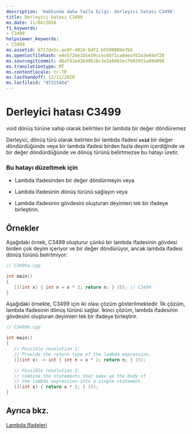 ```yaml
---
description: 'Hakkında daha fazla bilgi: derleyici hatası C3499'
title: Derleyici hatası C3499
ms.date: 11/04/2016
f1_keywords:
- C3499
helpviewer_keywords:
- C3499
ms.assetid: 6717de5c-ae0f-4024-bdf2-b5598009e7b6
ms.openlocfilehash: e4e572be1b5e39ccec6bf1ca64eaf62a3e44ef28
ms.sourcegitcommit: d6af41e42699628c3e2e6063ec7b03931a49a098
ms.translationtype: MT
ms.contentlocale: tr-TR
ms.lasthandoff: 12/11/2020
ms.locfileid: "97315484"
---
```

# <a name="compiler-error-c3499"></a>Derleyici hatası C3499

void dönüş türüne sahip olarak belirtilen bir lambda bir değer döndüremez

Derleyici, dönüş türü olarak belirten bir lambda ifadesi **`void`** bir değer döndürdüğünde veya bir lambda ifadesi birden fazla deyim içerdiğinde ve bir değer döndürdüğünde ve dönüş türünü belirtmezse bu hatayı üretir.

### <a name="to-correct-this-error"></a>Bu hatayı düzeltmek için

- Lambda ifadesinden bir değer döndürmeyin veya

- Lambda ifadesinin dönüş türünü sağlayın veya

- Lambda ifadesinin gövdesini oluşturan deyimleri tek bir ifadeye birleştirin.

## <a name="examples"></a>Örnekler

Aşağıdaki örnek, C3499 oluşturur çünkü bir lambda ifadesinin gövdesi birden çok deyim içeriyor ve bir değer döndürüyor, ancak lambda ifadesi dönüş türünü belirtmiyor:

```cpp
// C3499a.cpp

int main()
{
   [](int x) { int n = x * 2; return n; } (5); // C3499
}
```

Aşağıdaki örnekte, C3499 için iki olası çözüm gösterilmektedir. İlk çözüm, lambda ifadesinin dönüş türünü sağlar. İkinci çözüm, lambda ifadesinin gövdesini oluşturan deyimleri tek bir ifadeye birleştirir.

```cpp
// C3499b.cpp

int main()
{
   // Possible resolution 1:
   // Provide the return type of the lambda expression.
   [](int x) -> int { int n = x * 2; return n; } (5);

   // Possible resolution 2:
   // Combine the statements that make up the body of
   // the lambda expression into a single statement.
   [](int x) { return x * 2; } (5);
}
```

## <a name="see-also"></a>Ayrıca bkz.

[Lambda Ifadeleri](../../cpp/lambda-expressions-in-cpp.md)
